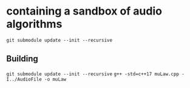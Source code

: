 # containing a sandbox of audio algorithms
`git submodule update --init --recursive`

## Building
`git submodule update --init --recursive`
`g++ -std=c++17 muLaw.cpp -I../AudioFile -o muLaw`

